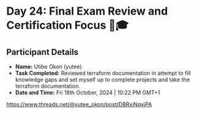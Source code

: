 # Day 24: Final Exam Review and Certification Focus 🎯🎓

## Participant Details

- **Name:** Utibe Okon (yutee)
- **Task Completed:** Reviewed terraform documentation in attempt to fill knowledge gaps and set myself up to complete projects and take the terraform documentation.
- **Date and Time:** Fri 18th October, 2024 | 10:22 PM GMT+1


https://www.threads.net/@yutee_okon/post/DBRxiNqxjPA

